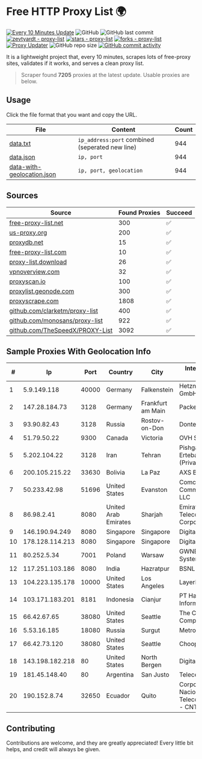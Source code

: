 
# Free HTTP Proxy List 🌍

[![Every 10 Minutes Update](https://github.com/mertguvencli/http-proxy-list/actions/workflows/main.yml/badge.svg?branch=main)](https://github.com/mertguvencli/http-proxy-list/actions/workflows/main.yml)
![GitHub](https://img.shields.io/github/license/mertguvencli/http-proxy-list)
![GitHub last commit](https://img.shields.io/github/last-commit/mertguvencli/http-proxy-list)
[![zevtyardt - proxy-list](https://img.shields.io/static/v1?label=zevtyardt&message=proxy-list&color=blue&logo=github)](https://github.com/zevtyardt/proxy-list "Go to GitHub repo")
[![stars - proxy-list](https://img.shields.io/github/stars/zevtyardt/proxy-list?style=social)](https://github.com/zevtyardt/proxy-list)
[![forks - proxy-list](https://img.shields.io/github/forks/zevtyardt/proxy-list?style=social)](https://github.com/zevtyardt/proxy-list)
[![Proxy Updater](https://github.com/zevtyardt/proxy-list/workflows/Proxy%20Updater/badge.svg)](https://github.com/zevtyardt/proxy-list/actions?query=workflow:"Proxy+Updater")
![GitHub repo size](https://img.shields.io/github/repo-size/zevtyardt/proxy-list)
[![GitHub commit activity](https://img.shields.io/github/commit-activity/m/zevtyardt/proxy-list?logo=commits)](https://github.com/zevtyardt/proxy-list/commits/main)

It is a lightweight project that, every 10 minutes, scrapes lots of free-proxy sites, validates if it works, and serves a clean proxy list.

> Scraper found **7205** proxies at the latest update. Usable proxies are below.

## Usage

Click the file format that you want and copy the URL.

|File|Content|Count|
|----|-------|-----|
|[data.txt](https://raw.githubusercontent.com/mertguvencli/http-proxy-list/main/proxy-list/data.txt)|`ip_address:port` combined (seperated new line)|944|
|[data.json](https://raw.githubusercontent.com/mertguvencli/http-proxy-list/main/proxy-list/data.json)|`ip, port`|944|
|[data-with-geolocation.json](https://raw.githubusercontent.com/mertguvencli/http-proxy-list/main/proxy-list/data-with-geolocation.json)|`ip, port, geolocation`|944|

## Sources

|Source|Found Proxies|Succeed|
|------|-------------|-------|
|[free-proxy-list.net](https://free-proxy-list.net)|300|✅|
|[us-proxy.org](https://www.us-proxy.org)|200|✅|
|[proxydb.net](http://proxydb.net)|15|✅|
|[free-proxy-list.com](https://free-proxy-list.com/?page=&port=&type%5B%5D=http&type%5B%5D=https&up_time=0&search=Search)|10|✅|
|[proxy-list.download](https://www.proxy-list.download/HTTP)|26|✅|
|[vpnoverview.com](https://vpnoverview.com/privacy/anonymous-browsing/free-proxy-servers)|32|✅|
|[proxyscan.io](https://www.proxyscan.io)|100|✅|
|[proxylist.geonode.com](https://proxylist.geonode.com/api/proxy-list?limit=300&page=1&sort_by=lastChecked&sort_type=desc&protocols=http,https)|300|✅|
|[proxyscrape.com](https://api.proxyscrape.com/v2/?request=displayproxies&protocol=http&timeout=10000&country=all&ssl=all&anonymity=all)|1808|✅|
|[github.com/clarketm/proxy-list](https://raw.githubusercontent.com/clarketm/proxy-list/master/proxy-list-raw.txt)|400|✅|
|[github.com/monosans/proxy-list](https://raw.githubusercontent.com/monosans/proxy-list/main/proxies/http.txt)|922|✅|
|[github.com/TheSpeedX/PROXY-List](https://raw.githubusercontent.com/TheSpeedX/PROXY-List/master/http.txt)|3092|✅|


## Sample Proxies With Geolocation Info

|#|Ip|Port|Country|City|Internet Service Provider|
|-|--|----|-------|----|-------------------------|
|1|5.9.149.118|40000|Germany|Falkenstein|Hetzner Online GmbH|
|2|147.28.184.73|3128|Germany|Frankfurt am Main|Packet Host, Inc.|
|3|93.90.82.43|3128|Russia|Rostov-on-Don|Dontechsvyaz LLC|
|4|51.79.50.22|9300|Canada|Victoria|OVH SAS|
|5|5.202.104.22|3128|Iran|Tehran|Pishgaman Toseeh Ertebatat Company (Private Joint Stock)|
|6|200.105.215.22|33630|Bolivia|La Paz|AXS Bolivia S. A.|
|7|50.233.42.98|51696|United States|Evanston|Comcast Cable Communications, LLC|
|8|86.98.2.41|8080|United Arab Emirates|Sharjah|Emirates Telecommunications Corporation|
|9|146.190.94.249|8080|Singapore|Singapore|DigitalOcean, LLC|
|10|178.128.114.213|8080|Singapore|Singapore|DigitalOcean, LLC|
|11|80.252.5.34|7001|Poland|Warsaw|GWNET Autonomus System|
|12|117.251.103.186|8080|India|Hazratpur|BSNL Internet|
|13|104.223.135.178|10000|United States|Los Angeles|LayerHost|
|14|103.171.183.201|8181|Indonesia|Cianjur|PT Hayat Teknologi Informatika|
|15|66.42.67.65|38080|United States|Seattle|The Constant Company|
|16|5.53.16.185|18080|Russia|Surgut|Metroset Ltd|
|17|66.42.73.120|38080|United States|Seattle|Choopa|
|18|143.198.182.218|80|United States|North Bergen|DigitalOcean, LLC|
|19|181.45.148.40|80|Argentina|San Justo|Telecentro S.A.|
|20|190.152.8.74|32650|Ecuador|Quito|Corporacion Nacional De Telecomunicaciones - CNT EP|



## Contributing

Contributions are welcome, and they are greatly appreciated! Every
little bit helps, and credit will always be given.

